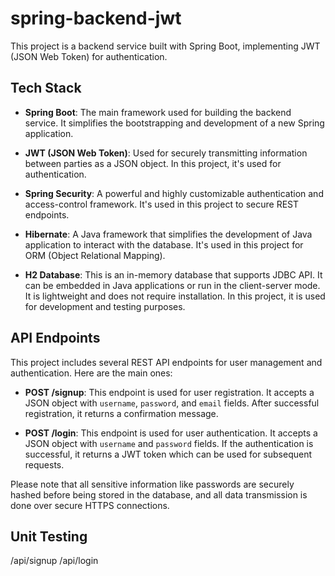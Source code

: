 # spring-backend-jwt

This project is a backend service built with Spring Boot, implementing JWT (JSON Web Token) for authentication.

## Tech Stack

- **Spring Boot**: The main framework used for building the backend service. It simplifies the bootstrapping and development of a new Spring application.

- **JWT (JSON Web Token)**: Used for securely transmitting information between parties as a JSON object. In this project, it's used for authentication.

- **Spring Security**: A powerful and highly customizable authentication and access-control framework. It's used in this project to secure REST endpoints.

- **Hibernate**: A Java framework that simplifies the development of Java application to interact with the database. It's used in this project for ORM (Object Relational Mapping).

- **H2 Database**: This is an in-memory database that supports JDBC API. It can be embedded in Java applications or run in the client-server mode. It is lightweight and does not require installation. In this project, it is used for development and testing purposes.

## API Endpoints

This project includes several REST API endpoints for user management and authentication. Here are the main ones:

- **POST /signup**: This endpoint is used for user registration. It accepts a JSON object with `username`, `password`, and `email` fields. After successful registration, it returns a confirmation message.

- **POST /login**: This endpoint is used for user authentication. It accepts a JSON object with `username` and `password` fields. If the authentication is successful, it returns a JWT token which can be used for subsequent requests.

Please note that all sensitive information like passwords are securely hashed before being stored in the database, and all data transmission is done over secure HTTPS connections.

## Unit Testing

/api/signup
/api/login

